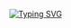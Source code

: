 <a href="https://git.io/typing-svg"><img src="https://readme-typing-svg.herokuapp.com?font=Fira+Code&pause=1000&width=515&lines=I+am+a+beginner+software+tester.+;Here+are+examples+of+my+work+on+key+skills.+;I+hope+this+will+interest+you!" alt="Typing SVG" /></a>
